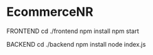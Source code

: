 # EcommerceNR
FRONTEND
cd ./frontend
npm install
npm start

BACKEND
cd ./backend
npm install
node index.js

